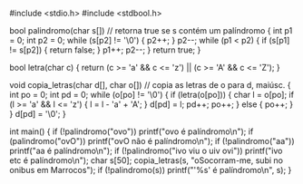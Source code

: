 #include <stdio.h>
#include <stdbool.h>

bool palindromo(char s[]) // retorna true se s contém um palíndromo
{
  int p1 = 0;
  int p2 = 0;
  while (s[p2] != '\0') {
    p2++;
  }
  p2--;
  while (p1 < p2) {
    if (s[p1] != s[p2]) {
      return false;
    }
    p1++;
    p2--;
  }
  return true;
}

bool letra(char c)
{
  return (c >= 'a' && c <= 'z') || (c >= 'A' && c <= 'Z');
}

void copia_letras(char d[], char o[])  // copia as letras de o para d, maiúsc.
{
  int po = 0;
  int pd = 0;
  while (o[po] != '\0') {
    if (letra(o[po])) {
      char l = o[po];
      if (l >= 'a' && l <= 'z') {
        l = l - 'a' + 'A';
      }
      d[pd] = l;
      pd++;
      po++;
    } else {
      po++;
    }
  }
  d[pd] = '\0';
}

int main()
{
  if (!palindromo("ovo")) printf("ovo é palíndromo\n");
  if (palindromo("ovO")) printf("ovO não é palíndromo\n");
  if (!palindromo("aa")) printf("aa é palíndromo\n");
  if (!palindromo("ivo viu o uiv ovi")) printf("ivo etc é palíndromo\n");
  char s[50];
  copia_letras(s, "oSocorram-me, subi no onibus em Marrocos");
  if (!palindromo(s)) printf("'%s' é palíndromo\n", s);
}

